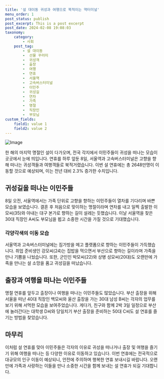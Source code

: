 ```yaml
---
title: '설 대이동 귀성과 여행으로 북적이는 역터미널'
menu_order: 1
post_status: publish
post_excerpt: This is a post excerpt
post_date: 2024-02-08 19:08:03
taxonomy:
    category:
        - 사회
    post_tag:
        - 설 대이동
        -  선물 꾸러미
        -  귀성객
        -  출장
        -  여행
        -  연휴
        -  서울역
        -  고속버스터미널
        -  이민주
        -  귀성길
        -  연차
        -  가족
        -  명절
        -  직장인
        -  부모님
custom_fields:
    field1: value 1
    field2: value 2
---
```


![Image](https://imgnews.pstatic.net/image/421/2024/02/08/0007343145_001_20240208113501536.jpg?type=w647)

한 해의 마지막 명절인 설이 다가오며, 전국 각지에서 이민주들이 귀성을 떠나는 모습이 곳곳에서 눈에 띄입니다. 연휴를 하루 앞둔 8일, 서울역과 고속버스터미널은 고향을 향해 떠나는 귀성객들과 여행객들로 북적거렸습니다. 이번 설 연휴에는 총 2648만명이 이동할 것으로 예상되며, 이는 전년 대비 2.3% 증가한 수치입니다.
## 귀성길을 떠나는 이민주들
8일 오전, 서울역에서는 가족 단위로 고향을 향하는 이민주들이 열차를 기다리며 바쁜 모습을 보였습니다. 결혼 후 처음으로 맞이하는 명절이라며 연차를 내고 일찍 출발한 이모씨(35)와 아내는 대구 본가로 향하는 길이 설레는 듯했습니다. 이날 서울역을 찾은 30대 직장인 A씨도 부모님을 뵙고 소중한 시간을 가질 것으로 기대했습니다.
### 각양각색의 이동 모습
서울역과 고속버스터미널에는 짐가방을 메고 플랫폼으로 향하는 이민주들이 가득했습니다. 취업 준비생인 강모씨(24)는 집밥을 먹으면서 부산으로 향하는 길이라며 가족을 만나 기쁨을 나눴습니다. 또한, 군인인 박모씨(22)와 상병 성모씨(20대)도 오랜만에 가족을 만나는 설 소망을 품고 귀성길을 떠났습니다.
## 출장과 여행을 떠나는 이민주들
명절 연휴를 앞두고 출장이나 여행을 떠나는 이민주들도 많았습니다. 부산 출장을 위해 서울을 떠난 40대 직장인 백모씨와 울산 출장을 가는 30대 남성 B씨는 각자의 업무를 보기 위해 서먹한 모습을 보여주었습니다. 게다가, 친구와 함께 2박 3일 일정으로 부산에 놀러간다는 대학생 D씨와 당일치기 부산 출장을 준비하는 50대 C씨도 설 연휴를 즐기는 방법을 찾았습니다.
## 마무리
이처럼 설 연휴를 맞아 이민주들은 각자의 이유로 귀성을 떠나거나 출장 및 여행을 즐기기 위해 여행을 떠나는 등 다양한 이유로 이동하고 있습니다. 이번 연휴에는 전국적으로 대규모의 인구 이동이 예상되니, 안전에 주의하며 행복한 연휴 보내시길 바랍니다. 오랜만에 가족과 사랑하는 이들을 만나 소중한 시간을 함께 보내는 설 연휴가 되길 기대합니다.
